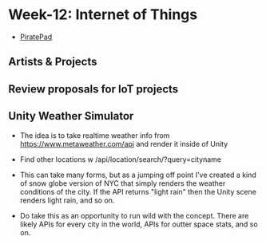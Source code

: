 # Week-12: Internet of Things
+ [PiratePad](http://piratepad.net/ep/pad/view/ro.OKQ-t5d2LLk/latest)

## Artists & Projects

## Review proposals for IoT projects

## Unity Weather Simulator

+ The idea is to take realtime weather info from https://www.metaweather.com/api and render it inside of Unity

+ Find other locations w /api/location/search/?query=cityname

+ This can take many forms, but as a jumping off point I've created a kind of snow globe version of NYC that simply renders the weather conditions of the city. If the API returns "light rain" then the Unity scene renders light rain, and so on.
+ Do take this as an opportunity to run wild with the concept. There are likely APIs for every city in the world, APIs for outter space stats, and so on.